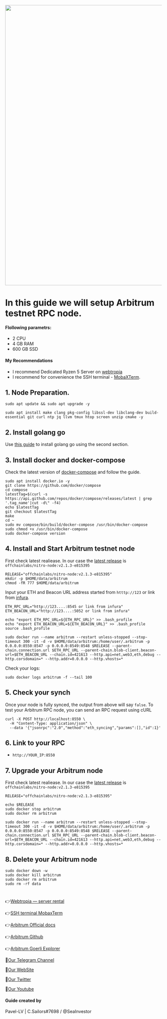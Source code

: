 <p align="center">
 <img src="https://i.postimg.cc/RZdG5Yvq/arbitrum-layer-2-nitro-upgrade-goes-live-ahead-of-ethereum-merge-900x478.jpg"width="900"/></a>
</p>

# In this guide we will setup Arbitrum testnet RPC node.

#### Flollowing parametrs:
- 2 CPU 
- 4 GB RAM
- 600 GB SSD

#### My Recommendations
- I recommend Dedicated Ryzen 5 Server on [webtropia](https://bit.ly/45KaUj4)
- I recommend for convenience the SSH terminal - [MobaXTerm](https://mobaxterm.mobatek.net/download.html).

## 1. Node Preparation.
```
sudo apt update && sudo apt upgrade -y
```
```
sudo apt install make clang pkg-config libssl-dev libclang-dev build-essential git curl ntp jq llvm tmux htop screen unzip cmake -y
```

## 2. Install golang go
Use [this guide](https://github.com/CryptoSailors/cryptosailors-tools/tree/main/Install%20Golang%20%22Go%22#2-if-you-installing-golang-go-on-clear-server-you-need-input-following-commands) to install golang go using the second section.

## 3. Install docker and docker-compose
Check the latest version of [docker-compose](https://github.com/docker/compose/releases) and follow the guide.
```
sudo apt install docker.io -y
git clone https://github.com/docker/compose
cd compose
latestTag=$(curl -s https://api.github.com/repos/docker/compose/releases/latest | grep '.tag_name'|cut -d\" -f4)
echo $latestTag
git checkout $latestTag
make 
cd ~
sudo mv compose/bin/build/docker-compose /usr/bin/docker-compose
sudo chmod +x /usr/bin/docker-compose
sudo docker-compose version
```
## 4. Install and Start Arbitrum testnet node
First check latest realiease. In our case the [latest release](https://github.com/OffchainLabs/nitro/tags) is `offchainlabs/nitro-node:v2.1.3-e815395`
```
RELEASE="offchainlabs/nitro-node:v2.1.3-e815395"
mkdir -p $HOME/data/arbitrum
chmod -fR 777 $HOME/data/arbitrum
```
Input your  ETH and Beacon URL address started from `htttp://123` or link from [infura](https://www.infura.io/).
```
ETH_RPC_URL="http://123....:8545 or link from infura"
ETH_BEACON_URL="http://123....:5052 or link from infura"
```
```
echo "export ETH_RPC_URL=${ETH_RPC_URL}" >> .bash_profile
echo "export ETH_BEACON_URL=${ETH_BEACON_URL}" >> .bash_profile
source .bash_profile
```
```
sudo docker run --name arbitrum --restart unless-stopped --stop-timeout 300 -it -d -v $HOME/data/arbitrum:/home/user/.arbitrum -p 0.0.0.0:8550:8547 -p 0.0.0.0:8549:8548 $RELEASE --parent-chain.connection.url $ETH_RPC_URL --parent-chain.blob-client.beacon-url=$ETH_BEACON_URL --chain.id=421613 --http.api=net,web3,eth,debug --http.corsdomain=* --http.addr=0.0.0.0 --http.vhosts=*
```
Check your logs: 
```
sudo docker logs arbitrum -f --tail 100
```
## 5. Check your synch
Once your node is fully synced, the output from above will say `false`. To test your Arbitrum RPC node, you can send an RPC request using cURL
```
curl -X POST http://localhost:8550 \
  -H "Content-Type: application/json" \
  --data '{"jsonrpc":"2.0","method":"eth_syncing","params":[],"id":1}'
```

## 6. Link to your RPC
- `http://YOUR_IP:8550`

## 7. Upgrade your Arbitrum node
First check latest realiease. In our case the [latest release](https://github.com/OffchainLabs/nitro/tags) is `offchainlabs/nitro-node:v2.1.3-e815395`
```
RELEASE="offchainlabs/nitro-node:v2.1.3-e815395"
```
```
echo $RELEASE
sudo docker stop arbitrum
sudo docker rm arbitrum
```
```
sudo docker run --name arbitrum --restart unless-stopped --stop-timeout 300 -it -d -v $HOME/data/arbitrum:/home/user/.arbitrum -p 0.0.0.0:8550:8547 -p 0.0.0.0:8549:8548 $RELEASE --parent-chain.connection.url $ETH_RPC_URL --parent-chain.blob-client.beacon-url=$ETH_BEACON_URL --chain.id=421613 --http.api=net,web3,eth,debug --http.corsdomain=* --http.addr=0.0.0.0 --http.vhosts=*
```

## 8. Delete your Arbitrum node
```
sudo docker down -w
sudo docker kill arbitrum
sudo docker rm arbitrum
sudo rm -rf data
```
#

👉[Webtropia — server rental](https://bit.ly/45KaUj4)

👉[SSH terminal MobaxTerm](https://mobaxterm.mobatek.net/download.html)

👉[Arbitrum Official docs](https://docs.axelar.dev/validator/external-chains/arbitrum)

👉[Arbitrum Github](https://github.com/OffchainLabs/nitro)

👉[Arbitrum Goerli Explorer](https://goerli.arbiscan.io/)

🔰[Our Telegram Channel](https://t.me/CryptoSailorsAnn)

🔰[Our WebSite](cryptosailors.tech)

🔰[Our Twitter](https://twitter.com/Crypto_Sailors)

🔰[Our Youtube](https://www.youtube.com/@CryptoSailors)

#### Guide created by 
Pavel-LV | C.Sailors#7698 / @SeaInvestor
